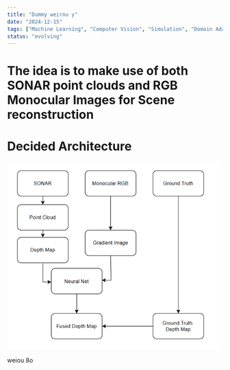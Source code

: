 ```yaml
---
title: "Dummy weirnu y"
date: "2024-12-15"
tags: ["Machine Learning", "Computer Vision", "Simulation", "Domain Adaptation"]
status: "evolving"
---
```


# The idea is to make use of both SONAR point clouds and RGB Monocular Images for Scene reconstruction

# Decided Architecture

![Architecture Diagram](/public/image.png)

weiou 8o